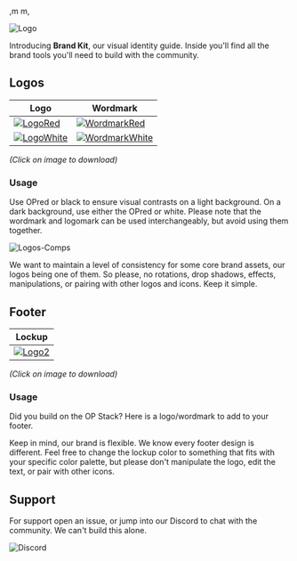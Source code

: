 ,m m,<p align="left">
  <img src="https://user-images.githubusercontent.com/1300064/219525549-2abc047c-cf55-41ab-a538-757f7631fcc2.svg" alt="Logo">
</p>

Introducing **Brand Kit**, our visual identity guide.  Inside you'll find all the brand tools you'll need to build with the community.  

## Logos


|  Logo             |   Wordmark                                                         |
| ----------------- | ------------------------------------------------------------------ |
|  [![LogoRed](https://user-images.githubusercontent.com/1300064/219575413-d7990d69-1d21-44ef-a2b1-e9c682c79802.svg)](https://www.dropbox.com/s/780z2x5ij2sxzkr/Logo-Red-50.svg?dl=0)  | [![WordmarkRed](https://user-images.githubusercontent.com/1300064/219568209-1f378d40-0606-4e7e-a52e-37aac6d4fdeb.svg)](https://www.dropbox.com/s/nqzlepxsa9f0zix/Optimism-Red-48.svg?dl=0) |
| [![LogoWhite](https://user-images.githubusercontent.com/1300064/219605602-fe0a8bbd-4938-4f41-8a96-aaccc24cccbf.svg)](https://www.dropbox.com/s/sfy3e2etz72kwtk/Logo-WhiteRed-50.svg?dl=0) | [![WordmarkWhite](https://user-images.githubusercontent.com/1300064/219583292-bab3cddb-9366-48b7-bfe4-1fab210ad76b.svg)](https://www.dropbox.com/s/k4egh3vh0ba7ujt/Optimism-White-48.svg?dl=0) |

_(Click on image to download)_

### Usage

Use OPred or black to ensure visual contrasts on a light background. On a dark background, use either the OPred or white. Please note that the wordmark and logomark can be used interchangeably, but avoid using them together.


![Logos-Comps](https://user-images.githubusercontent.com/1300064/219593021-0c12d64a-9f79-45bf-9762-61e160eb6b62.svg)


We want to maintain a level of consistency for some core brand assets, our logos being one of them.  So please, no rotations, drop shadows, effects, manipulations, or pairing with other logos and icons. Keep it simple.  


## Footer

|     Lockup                                                           |
| -------------------------------------------------------------------- |
| [![Logo2](https://user-images.githubusercontent.com/1300064/220606328-c18d12cc-c3d5-47e6-bdbb-7a2d253414d7.svg)](https://www.dropbox.com/s/ufn89z8435fs6b6/Combo--900--LT--24pt.svg?dl=0) |

_(Click on image to download)_

### Usage
Did you build on the OP Stack?  Here is a logo/wordmark to add to your footer.  

Keep in mind, our brand is flexible.  We know every footer design is different.  Feel free to change the lockup color to something that fits with your specific color palette, but please don't manipulate the logo, edit the text, or pair with other icons.  


## Support
For support open an issue, or jump into our Discord to chat with the community. We can't build this alone.

![Discord](https://img.shields.io/discord/667044843901681675?color=ff0420&label=chat&style=for-the-badge)



